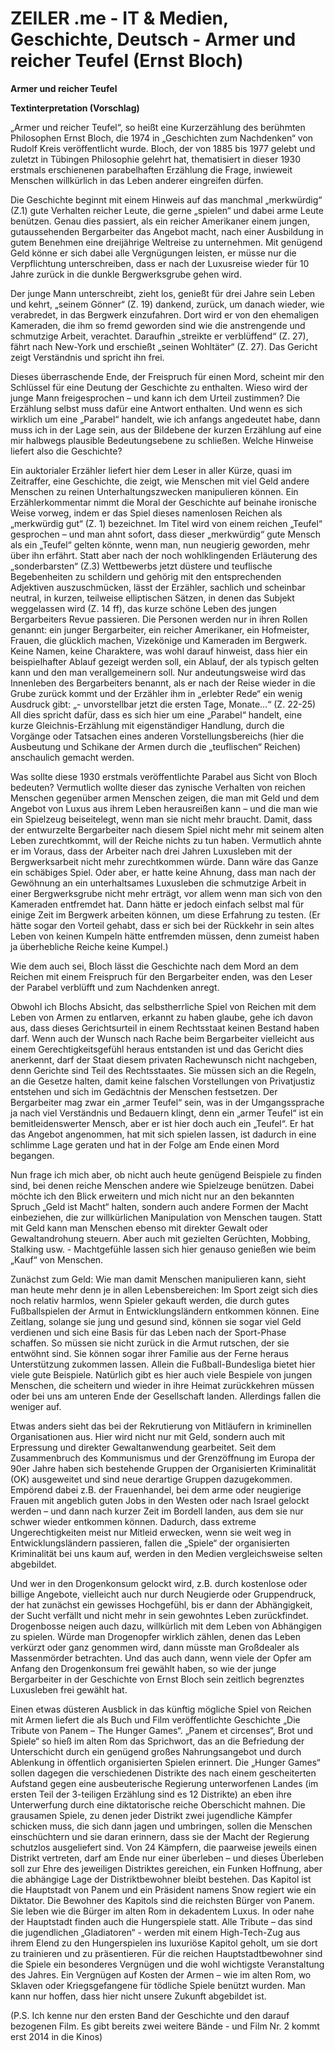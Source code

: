 # ZEILER .me - IT & Medien, Geschichte, Deutsch - Armer und reicher Teufel (Ernst Bloch)

**Armer und reicher Teufel**

**Textinterpretation (Vorschlag)**

„Armer und reicher Teufel“, so heißt eine Kurzerzählung des berühmten Philosophen Ernst Bloch, die 1974 in „Geschichten zum Nachdenken“ von Rudolf Kreis veröffentlicht wurde. Bloch, der von 1885 bis 1977 gelebt und zuletzt in Tübingen Philosophie gelehrt hat, thematisiert in dieser 1930 erstmals erschienenen parabelhaften Erzählung die Frage, inwieweit Menschen willkürlich in das Leben anderer eingreifen dürfen.

Die Geschichte beginnt mit einem Hinweis auf das manchmal „merkwürdig“ (Z.1) gute Verhalten reicher Leute, die gerne „spielen“ und dabei arme Leute benützen. Genau dies passiert, als ein reicher Amerikaner einem jungen, gutaussehenden Bergarbeiter das Angebot macht, nach einer Ausbildung in gutem Benehmen eine dreijährige Weltreise zu unternehmen. Mit genügend Geld könne er sich dabei alle Vergnügungen leisten, er müsse nur die Verpflichtung unterschreiben, dass er nach der Luxusreise wieder für 10 Jahre zurück in die dunkle Bergwerksgrube gehen wird.

Der junge Mann unterschreibt, zieht los, genießt für drei Jahre sein Leben und kehrt, „seinem Gönner“ (Z. 19) dankend, zurück, um danach wieder, wie verabredet, in das Bergwerk einzufahren. Dort wird er von den ehemaligen Kameraden, die ihm so fremd geworden sind wie die anstrengende und schmutzige Arbeit, verachtet. Daraufhin „streikte er verblüffend“ (Z. 27), fährt nach New-York und erschießt „seinen Wohltäter“ (Z. 27). Das Gericht zeigt Verständnis und spricht ihn frei.

Dieses überraschende Ende, der Freispruch für einen Mord, scheint mir den Schlüssel für eine Deutung der Geschichte zu enthalten. Wieso wird der junge Mann freigesprochen – und kann ich dem Urteil zustimmen? Die Erzählung selbst muss dafür eine Antwort enthalten. Und wenn es sich wirklich um eine „Parabel“ handelt, wie ich anfangs angedeutet habe, dann muss ich in der Lage sein, aus der Bildebene der kurzen Erzählung auf eine mir halbwegs plausible Bedeutungsebene zu schließen. Welche Hinweise liefert also die Geschichte?

Ein auktorialer Erzähler liefert hier dem Leser in aller Kürze, quasi im Zeitraffer, eine Geschichte, die zeigt, wie Menschen mit viel Geld andere Menschen zu reinen Unterhaltungszwecken manipulieren können. Ein Erzählerkommentar nimmt die Moral der Geschichte auf beinahe ironische Weise vorweg, indem er das Spiel dieses namenlosen Reichen als „merkwürdig gut“ (Z. 1) bezeichnet. Im Titel wird von einem reichen „Teufel“ gesprochen – und man ahnt sofort, dass dieser „merkwürdig“ gute Mensch als ein „Teufel“ gelten könnte, wenn man, nun neugierig geworden, mehr über ihn erfährt. Statt aber nach der noch wohlklingenden Erläuterung des „sonderbarsten“ (Z.3) Wettbewerbs jetzt düstere und teuflische Begebenheiten zu schildern und gehörig mit den entsprechenden Adjektiven auszuschmücken, lässt der Erzähler, sachlich und scheinbar neutral, in kurzen, teilweise elliptischen Sätzen, in denen das Subjekt weggelassen wird (Z. 14 ff), das kurze schöne Leben des jungen Bergarbeiters Revue passieren. Die Personen werden nur in ihren Rollen genannt: ein junger Bergarbeiter, ein reicher Amerikaner, ein Hofmeister, Frauen, die glücklich machen, Vizekönige und Kameraden im Bergwerk. Keine Namen, keine Charaktere, was wohl darauf hinweist, dass hier ein beispielhafter Ablauf gezeigt werden soll, ein Ablauf, der als typisch gelten kann und den man verallgemeinern soll. Nur andeutungsweise wird das Innenleben des Bergarbeiters benannt, als er nach der Reise wieder in die Grube zurück kommt und der Erzähler ihm in „erlebter Rede“ ein wenig Ausdruck gibt: „- unvorstellbar jetzt die ersten Tage, Monate…“ (Z. 22-25) All dies spricht dafür, dass es sich hier um eine „Parabel“ handelt, eine kurze Gleichnis-Erzählung mit eigenständiger Handlung, durch die Vorgänge oder Tatsachen eines anderen Vorstellungsbereichs (hier die Ausbeutung und Schikane der Armen durch die „teuflischen“ Reichen) anschaulich gemacht werden.

Was sollte diese 1930 erstmals veröffentlichte Parabel aus Sicht von Bloch bedeuten? Vermutlich wollte dieser das zynische Verhalten von reichen Menschen gegenüber armen Menschen zeigen, die man mit Geld und dem Angebot von Luxus aus ihrem Leben herausreißen kann – und die man wie ein Spielzeug beiseitelegt, wenn man sie nicht mehr braucht. Damit, dass der entwurzelte Bergarbeiter nach diesem Spiel nicht mehr mit seinem alten Leben zurechtkommt, will der Reiche nichts zu tun haben. Vermutlich ahnte er im Voraus, dass der Arbeiter nach drei Jahren Luxusleben mit der Bergwerksarbeit nicht mehr zurechtkommen würde. Dann wäre das Ganze ein schäbiges Spiel. Oder aber, er hatte keine Ahnung, dass man nach der Gewöhnung an ein unterhaltsames Luxusleben die schmutzige Arbeit in einer Bergwerksgrube nicht mehr erträgt, vor allem wenn man sich von den Kameraden entfremdet hat. Dann hätte er jedoch einfach selbst mal für einige Zeit im Bergwerk arbeiten können, um diese Erfahrung zu testen. (Er hätte sogar den Vorteil gehabt, dass er sich bei der Rückkehr in sein altes Leben von keinen Kumpeln hätte entfremden müssen, denn zumeist haben ja überhebliche Reiche keine Kumpel.)

Wie dem auch sei, Bloch lässt die Geschichte nach dem Mord an dem Reichen mit einem Freispruch für den Bergarbeiter enden, was den Leser der Parabel verblüfft und zum Nachdenken anregt.

Obwohl ich Blochs Absicht, das selbstherrliche Spiel von Reichen mit dem Leben von Armen zu entlarven, erkannt zu haben glaube, gehe ich davon aus, dass dieses Gerichtsurteil in einem Rechtsstaat keinen Bestand haben darf. Wenn auch der Wunsch nach Rache beim Bergarbeiter vielleicht aus einem Gerechtigkeitsgefühl heraus entstanden ist und das Gericht dies anerkennt, darf der Staat diesem privaten Rachewunsch nicht nachgeben, denn Gerichte sind Teil des Rechtsstaates. Sie müssen sich an die Regeln, an die Gesetze halten, damit keine falschen Vorstellungen von Privatjustiz entstehen und sich im Gedächtnis der Menschen festsetzen. Der Bergarbeiter mag zwar ein „armer Teufel“ sein, was in der Umgangssprache ja nach viel Verständnis und Bedauern klingt, denn ein „armer Teufel“ ist ein bemitleidenswerter Mensch, aber er ist hier doch auch ein „Teufel“. Er hat das Angebot angenommen, hat mit sich spielen lassen, ist dadurch in eine schlimme Lage geraten und hat in der Folge am Ende einen Mord begangen.

Nun frage ich mich aber, ob nicht auch heute genügend Beispiele zu finden sind, bei denen reiche Menschen andere wie Spielzeuge benützen. Dabei möchte ich den Blick erweitern und mich nicht nur an den bekannten Spruch „Geld ist Macht“ halten, sondern auch andere Formen der Macht einbeziehen, die zur willkürlichen Manipulation von Menschen taugen. Statt mit Geld kann man Menschen ebenso mit direkter Gewalt oder Gewaltandrohung steuern. Aber auch mit gezielten Gerüchten, Mobbing, Stalking usw. - Machtgefühle lassen sich hier genauso genießen wie beim „Kauf“ von Menschen.

Zunächst zum Geld: Wie man damit Menschen manipulieren kann, sieht man heute mehr denn je in allen Lebensbereichen: Im Sport zeigt sich dies noch relativ harmlos, wenn Spieler gekauft werden, die durch gutes Fußballspielen der Armut in Entwicklungsländern entkommen können. Eine Zeitlang, solange sie jung und gesund sind, können sie sogar viel Geld verdienen und sich eine Basis für das Leben nach der Sport-Phase schaffen. So müssen sie nicht zurück in die Armut rutschen, der sie entwöhnt sind. Sie können sogar ihrer Familie aus der Ferne heraus Unterstützung zukommen lassen. Allein die Fußball-Bundesliga bietet hier viele gute Beispiele. Natürlich gibt es hier auch viele Bespiele von jungen Menschen, die scheitern und wieder in ihre Heimat zurückkehren müssen oder bei uns am unteren Ende der Gesellschaft landen. Allerdings fallen die weniger auf.

Etwas anders sieht das bei der Rekrutierung von Mitläufern in kriminellen Organisationen aus. Hier wird nicht nur mit Geld, sondern auch mit Erpressung und direkter Gewaltanwendung gearbeitet. Seit dem Zusammenbruch des Kommunismus und der Grenzöffnung im Europa der 90er Jahre haben sich bestehende Gruppen der Organisierten Kriminalität (OK) ausgeweitet und sind neue derartige Gruppen dazugekommen. Empörend dabei z.B. der Frauenhandel, bei dem arme oder neugierige Frauen mit angeblich guten Jobs in den Westen oder nach Israel gelockt werden – und dann nach kurzer Zeit im Bordell landen, aus dem sie nur schwer wieder entkommen können. Dadurch, dass extreme Ungerechtigkeiten meist nur Mitleid erwecken, wenn sie weit weg in Entwicklungsländern passieren, fallen die „Spiele“ der organisierten Kriminalität bei uns kaum auf, werden in den Medien vergleichsweise selten abgebildet.

Und wer in den Drogenkonsum gelockt wird, z.B. durch kostenlose oder billige Angebote, vielleicht auch nur durch Neugierde oder Gruppendruck, der hat zunächst ein gewisses Hochgefühl, bis er dann der Abhängigkeit, der Sucht verfällt und nicht mehr in sein gewohntes Leben zurückfindet. Drogenbosse neigen auch dazu, willkürlich mit dem Leben von Abhängigen zu spielen. Würde man Drogenopfer wirklich zählen, denen das Leben verkürzt oder ganz genommen wird, dann müsste man Großdealer als Massenmörder betrachten. Und das auch dann, wenn viele der Opfer am Anfang den Drogenkonsum frei gewählt haben, so wie der junge Bergarbeiter in der Geschichte von Ernst Bloch sein zeitlich begrenztes Luxusleben frei gewählt hat.

Einen etwas düsteren Ausblick in das künftig mögliche Spiel von Reichen mit Armen liefert die als Buch und Film veröffentlichte Geschichte „Die Tribute von Panem – The Hunger Games“. „Panem et circenses“, Brot und Spiele“ so hieß im alten Rom das Sprichwort, das an die Befriedung der Unterschicht durch ein genügend großes Nahrungsangebot und durch Ablenkung in öffentlich organisierten Spielen erinnert. Die „Hunger Games“ sollen dagegen die verschiedenen Distrikte des nach einem gescheiterten Aufstand gegen eine ausbeuterische Regierung unterworfenen Landes (im ersten Teil der 3-teiligen Erzählung sind es 12 Distrikte) an eben ihre Unterwerfung durch eine diktatorische reiche Oberschicht mahnen. Die grausamen Spiele, zu denen jeder Distrikt zwei jugendliche Kämpfer schicken muss, die sich dann jagen und umbringen, sollen die Menschen einschüchtern und sie daran erinnern, dass sie der Macht der Regierung schutzlos ausgeliefert sind. Von 24 Kämpfern, die paarweise jeweils einen Distrikt vertreten, darf am Ende nur einer überleben – und dieses Überleben soll zur Ehre des jeweiligen Distriktes gereichen, ein Funken Hoffnung, aber die abhängige Lage der Distriktbewohner bleibt bestehen. Das Kapitol ist die Hauptstadt von Panem und ein Präsident namens Snow regiert wie ein Diktator. Die Bewohner des Kapitols sind die reichsten Bürger von Panem. Sie leben wie die Bürger im alten Rom in dekadentem Luxus. In oder nahe der Hauptstadt finden auch die Hungerspiele statt. Alle Tribute – das sind die jugendlichen „Gladiatoren“ - werden mit einem High-Tech-Zug aus ihrem Elend zu den Hungerspielen ins luxuriöse Kapitol geholt, um sie dort zu trainieren und zu präsentieren. Für die reichen Hauptstadtbewohner sind die Spiele ein besonderes Vergnügen und die wohl wichtigste Veranstaltung des Jahres. Ein Vergnügen auf Kosten der Armen – wie im alten Rom, wo Sklaven oder Kriegsgefangene für tödliche Spiele benützt wurden. Man kann nur hoffen, dass hier nicht unsere Zukunft abgebildet ist.

(P.S. Ich kenne nur den ersten Band der Geschichte und den darauf bezogenen Film. Es gibt bereits zwei weitere Bände - und Film Nr. 2 kommt erst 2014 in die Kinos)